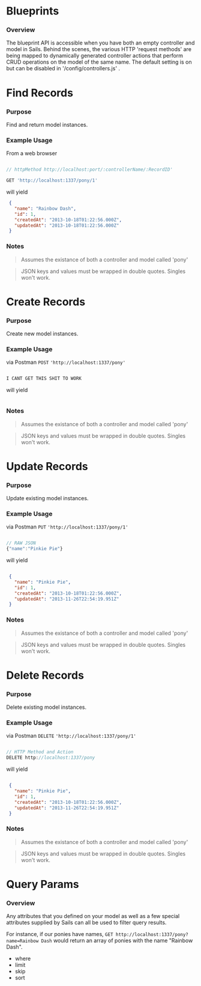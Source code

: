 # Blueprints
### Overview
The blueprint API is accessible when you have both an empty controller and model in Sails.  Behind the scenes, the various HTTP 'request methods' are being mapped to dynamically generated controller actions that perform CRUD operations on the model of the same name.  The default setting is on but can be disabled in '/config/controllers.js' .

# Find Records
### Purpose
Find and return model instances.

### Example Usage
From a web browser
```javascript

// httpMethod http://localhost:port/:controllerName/:RecordID'

GET 'http://localhost:1337/pony/1'

```

will yield

```json
 {
   "name": "Rainbow Dash",
   "id": 1,
   "createdAt": "2013-10-18T01:22:56.000Z",
   "updatedAt": "2013-10-18T01:22:56.000Z"
 }

```

### Notes
> Assumes the existance of both a controller and model called 'pony'

> JSON keys and values must be wrapped in double quotes.  Singles won't work.



# Create Records
### Purpose
Create new model instances.

### Example Usage
via Postman `POST` `'http://localhost:1337/pony'`
```javascript

I CANT GET THIS SHIT TO WORK

```

will yield

```json

```

### Notes
> Assumes the existance of both a controller and model called 'pony'

> JSON keys and values must be wrapped in double quotes.  Singles won't work.


# Update Records
### Purpose
Update existing model instances.

### Example Usage
via Postman `PUT` `'http://localhost:1337/pony/1'`
```javascript

// RAW JSON
{"name":"Pinkie Pie"}

```

will yield

```json

 {
   "name": "Pinkie Pie",
   "id": 1,
   "createdAt": "2013-10-18T01:22:56.000Z",
   "updatedAt": "2013-11-26T22:54:19.951Z"
 }


```

### Notes
> Assumes the existance of both a controller and model called 'pony'

> JSON keys and values must be wrapped in double quotes.  Singles won't work.


# Delete Records
### Purpose
Delete existing model instances.

### Example Usage
via Postman `DELETE` `'http://localhost:1337/pony/1'`

```javascript

// HTTP Method and Action
DELETE http://localhost:1337/pony

```

will yield

```json

 {
   "name": "Pinkie Pie",
   "id": 1,
   "createdAt": "2013-10-18T01:22:56.000Z",
   "updatedAt": "2013-11-26T22:54:19.951Z"
 }

```

### Notes
> Assumes the existance of both a controller and model called 'pony'

> JSON keys and values must be wrapped in double quotes.  Singles won't work.



# Query Params
### Overview

Any attributes that you defined on your model as well as a few special attributes supplied by Sails can all be used to filter query results.

For instance, if our ponies have names, `GET http://localhost:1337/pony?name=Rainbow Dash` would return an array of ponies with the name "Rainbow Dash".

+ where
+ limit
+ skip
+ sort

